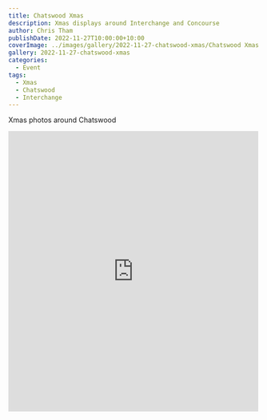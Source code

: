 ```yaml
---
title: Chatswood Xmas
description: Xmas displays around Interchange and Concourse
author: Chris Tham
publishDate: 2022-11-27T10:00:00+10:00
coverImage: ../images/gallery/2022-11-27-chatswood-xmas/Chatswood Xmas (3).jpeg
gallery: 2022-11-27-chatswood-xmas
categories:
  - Event
tags:
  - Xmas
  - Chatswood
  - Interchange
---
```


Xmas photos around Chatswood

<iframe src="https://www.facebook.com/plugins/post.php?href=https%3A%2F%2Fwww.facebook.com%2Fchris1.tham%2Fposts%2Fpfbid06R69wd8S3H6Fbd68gxuUK1M74UZX1xDJQn8ieu8qbBfrwHKk5GVPhE3Z1XBtbQD6l&show_text=true&width=500" width="500" height="562" style="border:none;overflow:hidden" scrolling="no" frameborder="0" allowfullscreen="true" allow="autoplay; clipboard-write; encrypted-media; picture-in-picture; web-share"></iframe>
